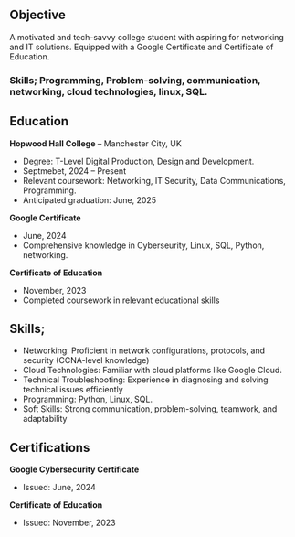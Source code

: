 ## Objective

A motivated and tech-savvy college student with aspiring for networking and IT solutions. Equipped with a Google Certificate and Certificate of Education.

### Skills; Programming, Problem-solving, communication, networking, cloud technologies, linux, SQL.

## Education

**Hopwood Hall College** – Manchester City, UK
- Degree: T-Level Digital Production, Design and Development.
- Septmebet, 2024 – Present
- Relevant coursework: Networking, IT Security, Data Communications, Programming.
- Anticipated graduation: June, 2025

**Google Certificate**
- June, 2024
- Comprehensive knowledge in Cyberseurity, Linux, SQL, Python, networking.

**Certificate of Education**
- November, 2023
- Completed coursework in relevant educational skills

## Skills;
- Networking: Proficient in network configurations, protocols, and security (CCNA-level knowledge)
- Cloud Technologies: Familiar with cloud platforms like Google Cloud.
- Technical Troubleshooting: Experience in diagnosing and solving technical issues efficiently
- Programming:  Python, Linux, SQL.
- Soft Skills: Strong communication, problem-solving, teamwork, and adaptability

## Certifications
**Google Cybersecurity Certificate**
- Issued: June, 2024

**Certificate of Education**
- Issued: November, 2023



